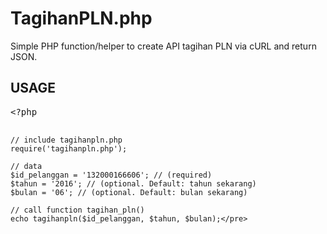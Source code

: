# TagihanPLN.php
Simple PHP function/helper to create API tagihan PLN via cURL and return JSON.
<h2>USAGE</h2>
<pre>&lt;?php

    // include tagihanpln.php
    require('tagihanpln.php');
    
    // data
    $id_pelanggan = '132000166606'; // (required)
    $tahun = '2016'; // (optional. Default: tahun sekarang)
    $bulan = '06'; // (optional. Default: bulan sekarang)
    
    // call function tagihan_pln()
    echo tagihanpln($id_pelanggan, $tahun, $bulan);</pre>
